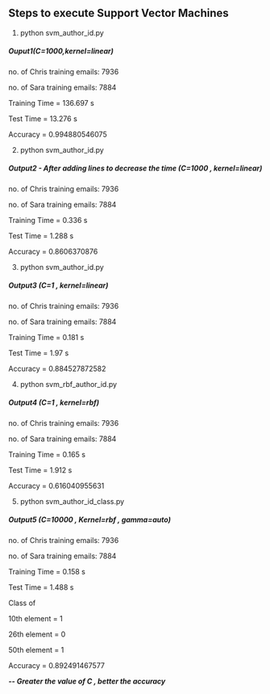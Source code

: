 ## Steps to execute Support Vector Machines


1. python svm_author_id.py
##### Ouput1(C=1000,kernel=linear)
no. of Chris training emails: 7936

no. of Sara training emails: 7884

Training Time =  136.697 s

Test Time =  13.276 s

Accuracy =  0.994880546075


2. python svm_author_id.py
##### Output2 - After adding lines to decrease the time (C=1000 , kernel=linear)
no. of Chris training emails: 7936

no. of Sara training emails: 7884

Training Time =  0.336 s

Test Time =  1.288 s

Accuracy =  0.8606370876


3. python svm_author_id.py
##### Output3 (C=1 , kernel=linear)
no. of Chris training emails: 7936

no. of Sara training emails: 7884
 
Training Time =  0.181 s

Test Time =  1.97 s

Accuracy =  0.884527872582


4. python svm_rbf_author_id.py
##### Output4 (C=1 , kernel=rbf)
no. of Chris training emails: 7936

no. of Sara training emails: 7884

Training Time =  0.165 s

Test Time =  1.912 s

Accuracy =  0.616040955631


5. python svm_author_id_class.py
##### Output5 (C=10000 , Kernel=rbf , gamma=auto)
no. of Chris training emails: 7936

no. of Sara training emails: 7884

Training Time =  0.158 s

Test Time =  1.488 s

Class of

10th element =  1

26th element =  0

50th element =  1

Accuracy =  0.892491467577

_**-- Greater the value of C , better the accuracy**_
